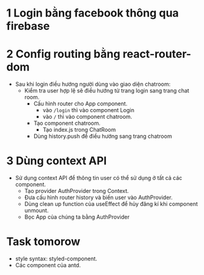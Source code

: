 # 1 Login bằng facebook thông qua firebase

# 2 Config routing bằng react-router-dom

-   Sau khi login điều hướng người dùng vào giao diện chatroom:
    -   Kiểm tra user hợp lệ sẽ điều hướng từ trang login sang trang chat room.
        -   Cấu hình router cho App component.
            -   vào `/login` thì vào component Login
            -   vào `/` thì vào component chatroom.
        -   Tạo component chatroom.
            -   Tạo index.js trong ChatRoom
        -   Dùng history.push để điều hướng sang trang chatroom

# 3 Dùng context API

-   Sử dụng context API để thông tin user có thể sử dụng ở tất cả các component.
    -   Tạo provider AuthProvider trong Context.
    -   Đưa cấu hình router history và biến user vào AuthProvider.
    -   Dùng clean up function của useEffect để hủy đăng kí khi component unmount.
    -   Bọc App của chúng ta bằng AuthProvider

# Task tomorow

-   style syntax: styled-component.
-   Các component của antd.
